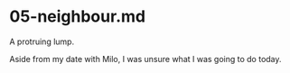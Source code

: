 # 05-neighbour.md

A protruing lump.

Aside from my date with Milo, I was unsure what I was going to do today.


